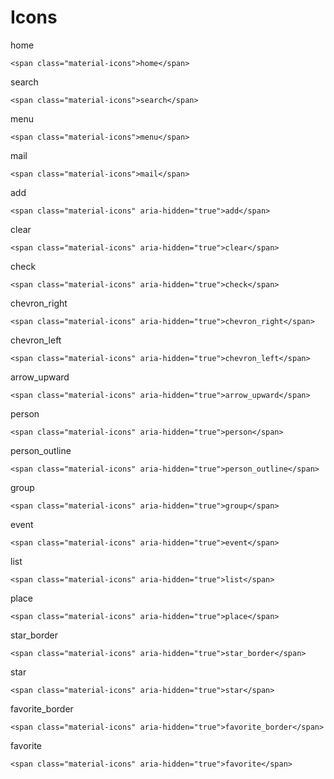 # Icons

<span class="material-icons">home</span>

    <span class="material-icons">home</span>

<span class="material-icons">search</span>

    <span class="material-icons">search</span>

<span class="material-icons">menu</span>

    <span class="material-icons">menu</span>

<span class="material-icons">mail</span>

    <span class="material-icons">mail</span>

<span class="material-icons" aria-hidden="true">add</span>

    <span class="material-icons" aria-hidden="true">add</span>

<span class="material-icons" aria-hidden="true">clear</span>

    <span class="material-icons" aria-hidden="true">clear</span>

<span class="material-icons" aria-hidden="true">check</span>

    <span class="material-icons" aria-hidden="true">check</span>

<span class="material-icons" aria-hidden="true">chevron_right</span>

    <span class="material-icons" aria-hidden="true">chevron_right</span>

<span class="material-icons" aria-hidden="true">chevron_left</span>

    <span class="material-icons" aria-hidden="true">chevron_left</span>

<span class="material-icons" aria-hidden="true">arrow_upward</span>

    <span class="material-icons" aria-hidden="true">arrow_upward</span>

<span class="material-icons" aria-hidden="true">person</span>

    <span class="material-icons" aria-hidden="true">person</span>

<span class="material-icons" aria-hidden="true">person_outline</span>

    <span class="material-icons" aria-hidden="true">person_outline</span>

<span class="material-icons" aria-hidden="true">group</span>

    <span class="material-icons" aria-hidden="true">group</span>

<span class="material-icons" aria-hidden="true">event</span>

    <span class="material-icons" aria-hidden="true">event</span>

<span class="material-icons" aria-hidden="true">list</span>

    <span class="material-icons" aria-hidden="true">list</span>

<span class="material-icons" aria-hidden="true">place</span>

    <span class="material-icons" aria-hidden="true">place</span>

<span class="material-icons" aria-hidden="true">star_border</span>

    <span class="material-icons" aria-hidden="true">star_border</span>

<span class="material-icons" aria-hidden="true">star</span>

    <span class="material-icons" aria-hidden="true">star</span>

<span class="material-icons" aria-hidden="true">favorite_border</span>

    <span class="material-icons" aria-hidden="true">favorite_border</span>

<span class="material-icons" aria-hidden="true">favorite</span>

    <span class="material-icons" aria-hidden="true">favorite</span>





